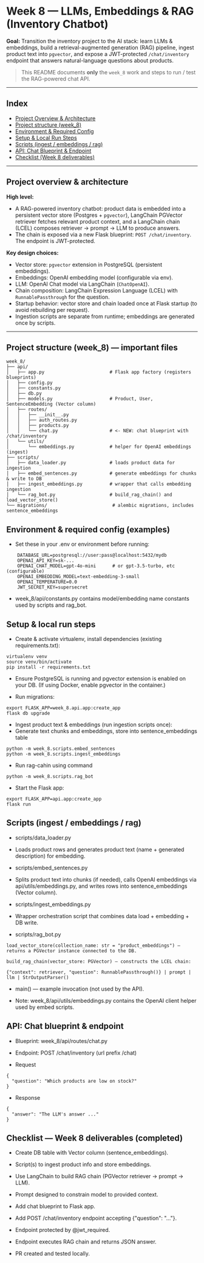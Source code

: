 # Week 8 — LLMs, Embeddings & RAG (Inventory Chatbot)

**Goal:** Transition the inventory project to the AI stack: learn LLMs & embeddings, build a retrieval-augmented generation (RAG) pipeline, ingest product text into `pgvector`, and expose a JWT-protected `/chat/inventory` endpoint that answers natural-language questions about products.

> This README documents **only** the `week_8` work and steps to run / test the RAG-powered chat API.

---

## Index
- [Project Overview & Architecture](#project-overview--architecture)  
- [Project structure (week_8)](#project-structure-week_8)  
- [Environment & Required Config](#environment--required-config)  
- [Setup & Local Run Steps](#setup--local-run-steps)  
- [Scripts (ingest / embeddings / rag)](#scripts-ingest--embeddings--rag)  
- [API: Chat Blueprint & Endpoint](#api-chat-blueprint--endpoint)   
- [Checklist (Week 8 deliverables)](#checklist-week-8-deliverables)  

---

## Project overview & architecture

**High level:**  
- A RAG-powered inventory chatbot: product data is embedded into a persistent vector store (Postgres + `pgvector`), LangChain PGVector retriever fetches relevant product context, and a LangChain chain (LCEL) composes retriever → prompt → LLM to produce answers.  
- The chain is exposed via a new Flask blueprint: `POST /chat/inventory`. The endpoint is JWT-protected.

**Key design choices:**
- Vector store: `pgvector` extension in PostgreSQL (persistent embeddings).  
- Embeddings: OpenAI embedding model (configurable via env).  
- LLM: OpenAI Chat model via LangChain (`ChatOpenAI`).  
- Chain composition: LangChain Expression Language (LCEL) with `RunnablePassthrough` for the question.  
- Startup behavior: vector store and chain loaded once at Flask startup (to avoid rebuilding per request).  
- Ingestion scripts are separate from runtime; embeddings are generated once by scripts.

---

## Project structure (week_8) — important files

```
week_8/
├── api/
│   ├── app.py                        # Flask app factory (registers blueprints)
│   ├── config.py
│   ├── constants.py
│   ├── db.py
│   ├── models.py                     # Product, User, SentenceEmbedding (Vector column)
│   ├── routes/
│   │   ├── __init__.py
│   │   ├── auth_routes.py
│   │   ├── products.py
│   │   └── chat.py                   # <- NEW: chat blueprint with /chat/inventory
│   └── utils/
│       └── embeddings.py             # helper for OpenAI embeddings (ingest)
├── scripts/
│   ├── data_loader.py                # loads product data for ingestion
│   ├── embed_sentences.py            # generate embeddings for chunks & write to DB
│   ├── ingest_embeddings.py          # wrapper that calls embedding ingestion
│   └── rag_bot.py                    # build_rag_chain() and load_vector_store()
└── migrations/                        # alembic migrations, includes sentence_embeddings
```

## Environment & required config (examples)

- Set these in your .env or environment before running:
```
    DATABASE_URL=postgresql://user:pass@localhost:5432/mydb
    OPENAI_API_KEY=sk-...
    OPENAI_CHAT_MODEL=gpt-4o-mini      # or gpt-3.5-turbo, etc (configurable)
    OPENAI_EMBEDDING_MODEL=text-embedding-3-small
    OPENAI_TEMPERATURE=0.0
    JWT_SECRET_KEY=supersecret
```

- week_8/api/constants.py contains model/embedding name constants used by scripts and rag_bot.

## Setup & local run steps

- Create & activate virtualenv, install dependencies (existing requirements.txt):
```
virtualenv venv
source venv/bin/activate
pip install -r requirements.txt
```

- Ensure PostgreSQL is running and pgvector extension is enabled on your DB. (If using Docker, enable pgvector in the container.)

- Run migrations:
```
export FLASK_APP=week_8.api.app:create_app
flask db upgrade
```

- Ingest product text & embeddings (run ingestion scripts once):
- Generate text chunks and embeddings, store into sentence_embeddings table
```
python -m week_8.scripts.embed_sentences
python -m week_8.scripts.ingest_embeddings
```
- Run  rag-cahin using command
```
python -m week_8.scripts.rag_bot
```

- Start the Flask app:
```
export FLASK_APP=api.app:create_app
flask run
```


## Scripts (ingest / embeddings / rag)

- scripts/data_loader.py
- Loads product rows and generates product text (name + generated description) for embedding.

- scripts/embed_sentences.py
- Splits product text into chunks (if needed), calls OpenAI embeddings via api/utils/embeddings.py, and writes rows into sentence_embeddings (Vector column).

- scripts/ingest_embeddings.py
- Wrapper orchestration script that combines data load + embedding + DB write.

- scripts/rag_bot.py
```
load_vector_store(collection_name: str = "product_embeddings") — returns a PGVector instance connected to the DB.

build_rag_chain(vector_store: PGVector) — constructs the LCEL chain:

{"context": retriever, "question": RunnablePassthrough()} | prompt | llm | StrOutputParser()
```

- main() — example invocation (not used by the API).

- Note: week_8/api/utils/embeddings.py contains the OpenAI client helper used by embed scripts.


## API: Chat blueprint & endpoint

- Blueprint: week_8/api/routes/chat.py
- Endpoint: POST /chat/inventory (url prefix /chat)

- Request
```
{
  "question": "Which products are low on stock?"
}
```

- Response
```
{
  "answer": "The LLM's answer ..."
}
```


## Checklist — Week 8 deliverables (completed)

- Create DB table with Vector column (sentence_embeddings).

- Script(s) to ingest product info and store embeddings.

- Use LangChain to build RAG chain (PGVector retriever → prompt → LLM).

- Prompt designed to constrain model to provided context.

- Add chat blueprint to Flask app.

- Add POST /chat/inventory endpoint accepting {"question": "..."}.

- Endpoint protected by @jwt_required.

- Endpoint executes RAG chain and returns JSON answer.

- PR created and tested locally.